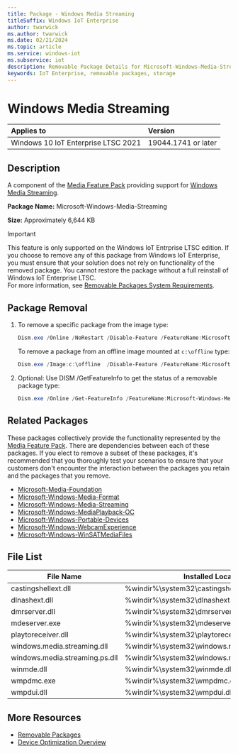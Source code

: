 ```yaml
---
title: Package - Windows Media Streaming
titleSuffix: Windows IoT Enterprise
author: twarwick
ms.author: twarwick
ms.date: 02/21/2024
ms.topic: article
ms.service: windows-iot
ms.subservice: iot
description: Removable Package Details for Microsoft-Windows-Media-Streaming
keywords: IoT Enterprise, removable packages, storage
---
```


# Windows Media Streaming

| Applies to                          |  Version            |
|:------------------------------------|:--------------------|
| Windows 10 IoT Enterprise LTSC 2021 | 19044.1741 or later |

## Description

A component of the [Media Feature Pack](/windows/win32/wmdm/windows-media-device-manager-architecture) providing support for [Windows Media Streaming](/windows/win32/mediastreaming/media-streaming-api-portal).

**Package Name:**  Microsoft-Windows-Media-Streaming

**Size:** Approximately 6,644 KB

> [!IMPORTANT]
>
> This feature is only supported on the Windows IoT Entrprise LTSC edition.  If you choose to remove any of this package from Windows IoT Enterprise, you must ensure that your solution does not rely on functionality of the removed package. You cannot restore the package without a full reinstall of Windows IoT Enterprise LTSC.  
> For more information, see [Removable Packages System Requirements](../Removable-Packages.md#system-requirements).

## Package Removal

1. To remove a specific package from the image type:

   ```powershell
   Dism.exe /Online /NoRestart /Disable-Feature /FeatureName:Microsoft-Windows-Media-Streaming /PackageName:@Package
   ````

   To remove a package from an offline image mounted at `c:\offline` type:

   ```powershell
   Dism.exe /Image:c:\offline  /Disable-Feature /FeatureName:Microsoft-Windows-Media-Streaming /PackageName:@Package
   ```

1. Optional: Use DISM /GetFeatureInfo to get the status of a removable package type:

   ```powershell
   Dism.exe /Online /Get-FeatureInfo /FeatureName:Microsoft-Windows-Media-Streaming /PackageName:@Package
   ````

## Related Packages

These packages collectively provide the functionality represented by the [Media Feature Pack](/windows/win32/wmdm/windows-media-device-manager-architecture). There are dependencies between each of these packages. If you elect to remove a subset of these packages, it's recommended that you thoroughly test your scenarios to ensure that your customers don't encounter the interaction between the packages you retain and the packages that you remove.

- [Microsoft-Media-Foundation](Microsoft-Media-Foundation.md)
- [Microsoft-Windows-Media-Format](Microsoft-Windows-Media-Format.md)
- [Microsoft-Windows-Media-Streaming](Microsoft-Windows-Media-Streaming.md)
- [Microsoft-Windows-MediaPlayback-OC](Microsoft-Windows-MediaPlayback-OC.md)
- [Microsoft-Windows-Portable-Devices](Microsoft-Windows-Portable-Devices.md)
- [Microsoft-Windows-WebcamExperience](Microsoft-Windows-WebcamExperience.md)
- [Microsoft-Windows-WinSATMediaFiles](Microsoft-Windows-WinSATMediaFiles.md)

## File List

| File Name                         | Installed Location |
|-----------------------------------|--------------------|
| castingshellext.dll               | %windir%\system32\castingshellext.dll |
| dlnashext.dll                     | %windir%\system32\dlnashext.dll |
| dmrserver.dll                     | %windir%\system32\dmrserver.dll |
| mdeserver.exe                     | %windir%\system32\mdeserver.exe |
| playtoreceiver.dll                | %windir%\system32\playtoreceiver.dll |
| windows.media.streaming.dll       | %windir%\system32\windows.media.streaming.dll |
| windows.media.streaming.ps.dll    | %windir%\system32\windows.media.streaming.ps.dll |
| winmde.dll                        | %windir%\system32\winmde.dll |
| wmpdmc.exe                        | %windir%\system32\wmpdmc.exe |
| wmpdui.dll                        | %windir%\system32\wmpdui.dll |

## More Resources

- [Removable Packages](../Removable-Packages.md)
- [Device Optimization Overview](../Overview.md)
